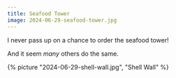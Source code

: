 ```yaml
---
title: Seafood Tower
image: 2024-06-29-seafood-tower.jpg
---
```


I never pass up on a chance to order the seafood tower!

<!--more-->

And it seem _many_ others do the same.

{% picture "2024-06-29-shell-wall.jpg", "Shell Wall" %}
